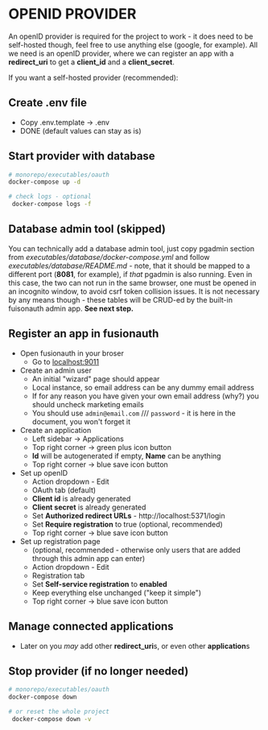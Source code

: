 # OPENID PROVIDER

An openID provider is required for the project to work - it does need to be self-hosted though, feel free to use anything else (google, for example). All we need is an openID provider, where we can register an app with a **redirect_uri** to get a **client_id** and a **client_secret**.

If you want a self-hosted provider (recommended):

## Create .env file

- Copy .env.template -> .env
- DONE (default values can stay as is)

## Start provider with database

```bash
# monorepo/executables/oauth
docker-compose up -d

# check logs - optional
 docker-compose logs -f
```

## Database admin tool (skipped)

You can technically add a database admin tool, just copy pgadmin section from _executables/database/docker-compose.yml_ and follow _executables/database/README.md_ - note, that it should be mapped to a different port (**8081**, for example), if _that_ pgadmin is also running. Even in this case, the two can not run in the same browser, one must be opened in an incognito window, to avoid csrf token collision issues. It is not necessary by any means though - these tables will be CRUD-ed by the built-in fuisonauth admin app. **See next step.**

## Register an app in fusionauth

- Open fusionauth in your broser
  - Go to [localhost:9011](http://localhost:9011)
- Create an admin user
  - An initial "wizard" page should appear
  - Local instance, so email address can be any dummy email address
  - If for any reason you have given your own email address (why?) you should uncheck marketing emails
  - You should use `admin@email.com` /// `password` - it is here in the document, you won't forget it
- Create an application
  - Left sidebar -> Applications
  - Top right corner -> green plus icon button
  - **Id** will be autogenerated if empty, **Name** can be anything
  - Top right corner -> blue save icon button
- Set up openID
  - Action dropdown - Edit
  - OAuth tab (default)
  - **Client id** is already generated
  - **Client secret** is already generated
  - Set **Authorized redirect URLs** - http://localhost:5371/login
  - Set **Require registration** to true (optional, recommended)
  - Top right corner -> blue save icon button
- Set up registration page
  - (optional, recommended - otherwise only users that are added through this admin app can enter)
  - Action dropdown - Edit
  - Registration tab
  - Set **Self-service registration** to **enabled**
  - Keep everything else unchanged ("keep it simple")
  - Top right corner -> blue save icon button

## Manage connected applications

- Later on you _may_ add other **redirect_uri**s, or even  other **application**s

## Stop provider (if no longer needed)

```bash
# monorepo/executables/oauth
docker-compose down

# or reset the whole project
 docker-compose down -v
```